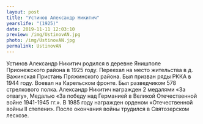 ```yaml
---
layout: post
title: "Устинов Александр Никитич"
yearslife: "(1925)"
date: 2019-11-11 12:03:10
preview: /img/UstinovAN.jpg
photo: /img/UstinovAN.jpg
permalink: UstinovAN
---
```


Устинов Александр Никитич родился в деревне Янишполе Прионежского района в 1925 году. Переехал на место жительства в д. Важинская Пристань Пряжинского района. Был призван ряды РККА в 1944 году. Воевал на Карельском фронте. Был разведчиком 578 стрелкового полка. Александр Никитич награжден 2 медалями «За отвагу», Медалью «За победу над Германией в Великой Отечественной войне 1941-1945 гг.». В 1985 году награжден орденом «Отечественной войны II степени». После окончания войны трудился в Святозерском лесхозе.
